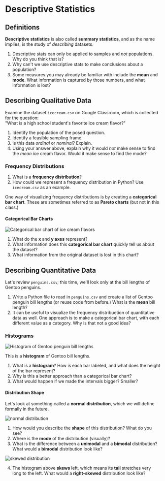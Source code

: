 # Descriptive Statistics

## Definitions
**Descriptive statistics** is also called **summary statistics**, and as the name implies, is the study of _describing_ datasets.

1. Descriptive stats can only be applied to samples and _not_ populations. Why do you think that is?
2. Why can't we use descriptive stats to make conclusions about a population?
3. Some measures you may already be familiar with include the **mean** and **mode**. What information is captured by those numbers, and what information is lost?

## Describing Qualitative Data
Examine the dataset `icecream.csv` on Google Classroom, which is collected for the question:  
"What is a high school student's favorite ice cream flavor?"

1. Identify the population of the posed question.
2. Identify a feasible sampling frame.
3. Is this data _ordinal_ or _nominal_? Explain.
4. Using your answer above, explain why it would _not_ make sense to find the _mean_ ice cream flavor. Would it make sense to find the mode?

### Frequency Distributions
1. What is a **frequency distribution**?
2. How could we represent a frequency distribution in Python? Use `icecream.csv` as an example.

One way of visualizing frequency distributions is by creating a **categorical bar chart**. These are sometimes referred to as **Pareto charts** (but not in this class.)

#### Categorical Bar Charts
![Categorical bar chart of ice cream flavors](img/barchart.png)

1. What do the **x** and **y axes** represent?
2. What information does this **categorical bar chart** quickly tell us about the dataset?
3. What information from the original dataset is lost in this chart?

## Describing Quantitative Data
Let's review `penguins.csv`; this time, we'll look only at the bill lengths of Gentoo penguins.

1. Write a Python file to read in `penguins.csv` and create a list of Gentoo penguin bill lengths (or reuse code from before.) What is the **mean** bill length?
2. It can be useful to visualize the frequency distribuetion of quantitative data as well. One approach is to make a categorical bar chart, with each different value as a category. Why is that not a good idea?

### Histograms
![Histogram of Gentoo penguin bill lengths](img/histogram.png)

This is a **histogram** of Gentoo bill lengths.

1. What is a **histogram**? How is each bar labeled, and what does the height of the bar represent?
2. Why is this a better approach than a categorical bar chart?
3. What would happen if we made the intervals bigger? Smaller?

#### Distribution Shape
Let's look at something called a **normal distribution**, which we will define formally in the future.

![normal distribution](img/normal.jpeg)

1. How would you describe the **shape** of this distribution? What do you see?
2. Where is the **mode** of the distribution (visually)?
3. What is the difference between a **unimodal** and a **bimodal** distribution? What would a **bimodal** distribution look like?

![skewed distribution](img/skew.png)

4. The histogram above **skews** left, which means its **tail** stretches very long to the left. What would a **right-skewed** distribution look like?